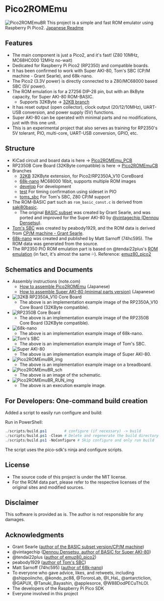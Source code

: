  # Pico2ROMEmu
![Pico2ROMEmuBR](./IMG/Pico2ROMEmuBR_title_img.jpg)
This project is a simple and fast ROM emulator using Raspberry Pi Pico2.
[Japanese Readme](./README.md)

## Features
- The main component is just a Pico2, and it's fast! (Z80 10MHz, MC68HC000 12MHz no-wait)
- Dedicated for Raspberry Pi Pico2 (RP2350) and compatible boards.
- It has been confirmed to work with Super AKI-80, Tom's SBC (CP/M machine - Grant Searle), and 68k-nano.
- The Pico2 (3.3V power) is directly connected to a Z80/MC68000 based SBC (5V power).
- The ROM emulation is for a 27256 DIP-28 pin, but with an 8kByte capacity, for Super AKI-80 ROM-BASIC.
  - Supports 32KByte -> [32KB branch](https://github.com/kyo-ta04/Pico2ROMEmuBR/tree/32KB)
- It has reset output (open collector), clock output (20/12/10MHz), UART-USB conversion, and power supply (5V) functions.
- Super AKI-80 can be operated with minimal parts and no modifications, just with this one unit.
- This is an experimental project that also serves as training for RP2350's 5V tolerant, PIO, multi-core, UART-USB conversion, GPIO, etc.

## Structure
- KiCad circuit and board data is here -> [Pico2ROMEmu_PCB](https://github.com/kyo-ta04/Pico2ROMEmu_PCB)
- RP2350B Core Board (32KByte compatible) is here -> [Pico2ROMEmuCB](https://github.com/kyo-ta04/Pico2ROMEmuCB)
- Branches
  - [32KB](https://github.com/kyo-ta04/Pico2ROMEmuBR/tree/32KB) 32KByte extension, for Pico2/RP2350A_V10 CoreBoard
  - [68k-nano](https://github.com/kyo-ta04/Pico2ROMEmuBR/tree/68k-nano) MC68000 16bit, supports multiple ROM images
  - [develop](https://github.com/kyo-ta04/Pico2ROMEmuBR/tree/develop) For development
  - [test](https://github.com/kyo-ta04/Pico2ROMEmuBR/tree/test) For timing confirmation using sideset in PIO
  - [toms_sbc](https://github.com/kyo-ta04/Pico2ROMEmuBR/tree/toms_sbc) For Tom's SBC, Z80 CP/M support
- The ROM-BASIC part such as `rom_basic_const.c` is derived from [saki80basic](https://github.com/vintagechips/saki80basic).
  - The original [BASIC subset](http://searle.x10host.com/cpm/index.html) was created by Grant Searle, and was ported and improved for the Super AKI-80 by [@vintagechip (Dennou Densetsu)](https://vintagechips.wordpress.com/2025/04/24/saki80basic/).
- [Tom's SBC](https://oshwlab.com/peabody1929/CPM_Z80_Board_REV_B_copy-76313012f79945d3b8b9d3047368abf7) was created by peabody1929, and the ROM data is derived from [CP/M machine - Grant Searle](http://searle.x10host.com/cpm/index.html).
- [68k-nano](https://github.com/74hc595/68k-nano) was created and published by Matt Sarnoff (74hc595). The ROM data was generated from the source.
- The RP2350 PIO ROM emulation part is based on @tendai22plus's [ROM emulation](https://github.com/tendai22/emuz80_pico2/blob/main/doc/ROM_EMULATION.md) (in fact, it's almost the same 💦). Reference: [emuz80_pico2](https://github.com/tendai22/emuz80_pico2)

## Schematics and Documents
- Assembly instructions (note.com)
  - [How to assemble Pico2ROMEmu](https://note.com/quiet_duck4046/n/n425d6b7e8d55?sub_rt=share_sb) (Japanese)
  - [How to assemble Super AKI-80 (minimal parts version)](https://note.com/quiet_duck4046/n/n32906e1dfb96?sub_rt=share_sb) (Japanese)
- ![32KB RP2350A_V10 Core Board](./IMG/Pico2ROMEmu_32KB_RP2350A_V10.jpg)
  - The above is an implementation example image of the RP2350A_V10 Core Board (32KByte compatible).
- ![RP2350B Core Board](./IMG/Pico2ROMEmuPCB_CoreBoard_img_2.jpg)
  - The above is an implementation example image of the RP2350B Core Board (32KByte compatible).
- ![68k-nano](./IMG/Pico2ROMEmu_68nano01.jpg)
  - The above is an implementation example image of 68k-nano.
- ![Tom's SBC](./IMG/Pico2ROMEmu_Toms01.jpg)
  - The above is an implementation example image of Tom's SBC.
- ![Super AKI-80](./IMG/Pico2ROMEmu_SAKI01.jpg)
  - The above is an implementation example image of Super AKI-80.
- ![Pico2ROMEmuBR_img](./IMG/Pico2ROMEmuBR_img.jpg)
  - The above is an implementation example image on a breadboard.
- ![Pico2ROMEmuBR_sch](./IMG/Pico2ROMEmuBR_sch.png)
  - The above is an image of the schematic.
- ![Pico2ROMEmuBR_RUN_img](./IMG/Pico2ROMEmuBR_RUN_img.png)
  - The above is an execution example image.

## For Developers: One-command build creation

Added a script to easily run configure and build:

Run in PowerShell:

```powershell
./scripts/build.ps1        # configure (if necessary) -> build
./scripts/build.ps1 -Clean # Delete and regenerate the build directory -> build
./scripts/build.ps1 -NoConfigure # Skip configure and only run build
```

The script uses the pico-sdk's ninja and configure scripts.

## License
- The source code of this project is under the MIT license.
- For the ROM data part, please refer to the respective licenses of the original sites and modified sources.

## Disclaimer
This software is provided as is. The author is not responsible for any damages.

## Acknowledgments
- Grant Searle ([author of the BASIC subset version/CP/M machine](http://searle.x10host.com/index.html))
- @vintagechip ([Dennou Densetsu, author of BASIC for Super AKI-80](https://vintagechips.wordpress.com/))
- @tendai22plus ([author of emuz80_pico2](https://github.com/tendai22/emuz80_pico2))
- peabody1929 ([author of Tom's SBC](https://oshwlab.com/peabody1929/works))
- Matt Sarnoff (74hc595) ([author of 68k-nano](https://github.com/74hc595/68k-nano))
- To everyone who gave advice, likes, and retweets, including @shippoiincho, @kondo_pc88, @TororoLab, @I_HaL, @antarcticlion, @GAPUX, @Tanuki_Bayashin, @applesorce, @W88DodPECuThLOl.
- The developers of the Raspberry Pi Pico SDK
- Everyone involved in this project

````